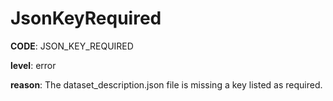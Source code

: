 # JsonKeyRequired

**CODE**: JSON_KEY_REQUIRED

**level**: error

**reason**: The dataset_description.json file is missing a key listed as required.
